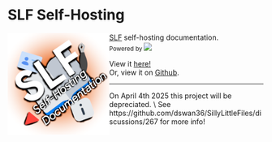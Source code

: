 # SLF Self-Hosting

<img align="left" src="https://github.com/dswan36/sillylittle.selfhost/blob/newlogo/public/slfdocs.png" height="200" width="200" alt="badge"/>

[SLF](https://github.com/dswan36/SillyLittleFiles) self-hosting documentation.\
<sub>Powered by [<img width=18 src="https://docus.dev/favicon.ico"></img>](https://docus.dev/)</sub>

View it [here!](https://docs.sillylittle.tech) \
Or, view it on [Github](https://github.com/dswan36/sillylittle.selfhost/wiki).
<br />

<hr>
On April 4th 2025 this project will be depreciated. \
See https://github.com/dswan36/SillyLittleFiles/discussions/267 for more info!
